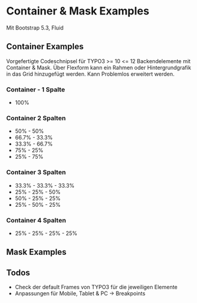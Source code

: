 # Container & Mask Examples
Mit Bootstrap 5.3, Fluid

## Container Examples
Vorgefertigte Codeschnipsel für TYPO3 >= 10 <= 12 Backendelemente mit Container & Mask.
Über Flexform kann ein Rahmen oder Hintergrundgrafik in das Grid hinzugefügt werden.
Kann Problemlos erweitert werden.

### Container - 1 Spalte
* 100%

###  Container 2 Spalten 
* 50% - 50%
* 66.7% - 33.3%
* 33.3% - 66.7%
* 75% - 25%
* 25% - 75%

 ### Container 3 Spalten 
* 33.3% - 33.3% - 33.3%
* 25% - 25% - 50%
* 50% - 25% - 25%
* 25% - 50% - 25%

### Container 4 Spalten     
* 25% - 25% - 25% - 25% 

## Mask Examples

## Todos 
* Check der default Frames von TYPO3 für die jeweiligen Elemente 
* Anpassungen für Mobile, Tablet & PC -> Breakpoints